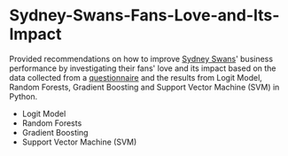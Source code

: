 # Sydney-Swans-Fans-Love-and-Its-Impact
Provided recommendations on how to improve [Sydney Swans](https://www.sydneyswans.com.au/)' business performance by investigating their fans' love and its impact based on the data collected from a [questionnaire](https://github.com/selinayanganlan/Sydney-Swans-Fans-Love-and-Its-Impact/blob/main/Sydney%20Swans%20Survey%20Questionnaire.pdf) and the results from Logit Model, Random Forests, Gradient Boosting and Support Vector Machine (SVM) in Python.
- Logit Model
- Random Forests
- Gradient Boosting
- Support Vector Machine (SVM)
